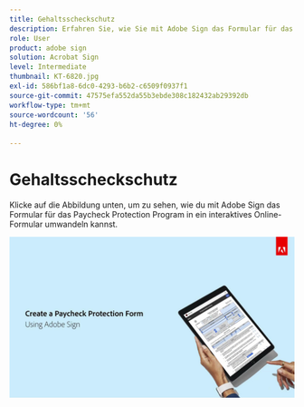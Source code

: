 ```yaml
---
title: Gehaltsscheckschutz
description: Erfahren Sie, wie Sie mit Adobe Sign das Formular für das Paycheck Protection Program in ein interaktives Online-Formular umwandeln können.
role: User
product: adobe sign
solution: Acrobat Sign
level: Intermediate
thumbnail: KT-6820.jpg
exl-id: 586bf1a8-6dc0-4293-b6b2-c6509f0937f1
source-git-commit: 47575efa552da55b3ebde308c182432ab29392db
workflow-type: tm+mt
source-wordcount: '56'
ht-degree: 0%

---
```


# Gehaltsscheckschutz

Klicke auf die Abbildung unten, um zu sehen, wie du mit Adobe Sign das Formular für das Paycheck Protection Program in ein interaktives Online-Formular umwandeln kannst.

[![Interaktiver Schritt zur Zahlungserfassung](../assets/Paycheck.jpg)](https://acrobatusers.com/paycheck-protection-program-resource-hub/walkthrough/)

